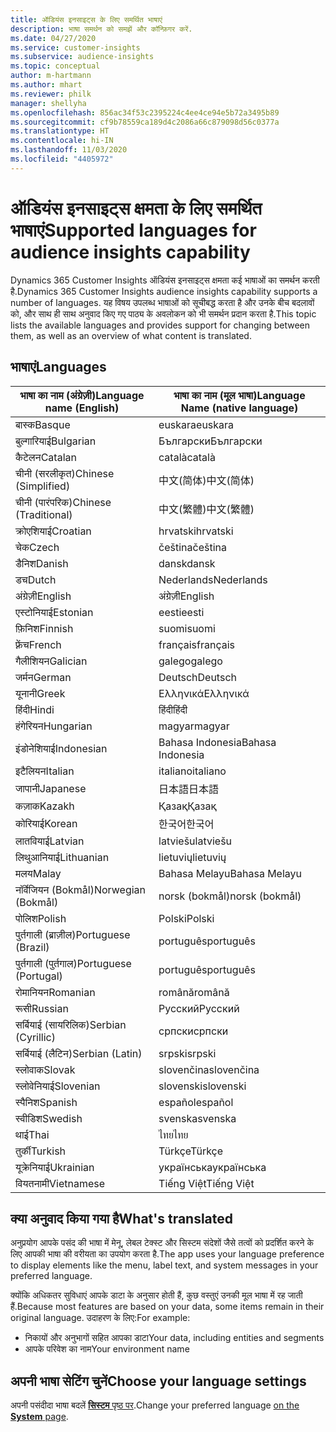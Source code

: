```yaml
---
title: ऑडियंस इनसाइट्स के लिए समर्थित भाषाएं
description: भाषा समर्थन को समझें और कॉन्फ़िगर करें.
ms.date: 04/27/2020
ms.service: customer-insights
ms.subservice: audience-insights
ms.topic: conceptual
author: m-hartmann
ms.author: mhart
ms.reviewer: philk
manager: shellyha
ms.openlocfilehash: 856ac34f53c2395224c4ee4ce94e5b72a3495b89
ms.sourcegitcommit: cf9b78559ca189d4c2086a66c879098d56c0377a
ms.translationtype: HT
ms.contentlocale: hi-IN
ms.lasthandoff: 11/03/2020
ms.locfileid: "4405972"
---
```

# <a name="supported-languages-for-audience-insights-capability"></a><span data-ttu-id="abc4b-103">ऑडियंस इनसाइट्स क्षमता के लिए समर्थित भाषाएं</span><span class="sxs-lookup"><span data-stu-id="abc4b-103">Supported languages for audience insights capability</span></span>

<span data-ttu-id="abc4b-104">Dynamics 365 Customer Insights ऑडियंस इनसाइट्स क्षमता कई भाषाओं का समर्थन करती है.</span><span class="sxs-lookup"><span data-stu-id="abc4b-104">Dynamics 365 Customer Insights audience insights capability supports a number of languages.</span></span> <span data-ttu-id="abc4b-105">यह विषय उपलब्ध भाषाओं को सूचीबद्ध करता है और उनके बीच बदलावों को, और साथ ही साथ अनुवाद किए गए पाठ्य के अवलोकन को भी समर्थन प्रदान करता है.</span><span class="sxs-lookup"><span data-stu-id="abc4b-105">This topic lists the available languages and provides support for changing between them, as well as an overview of what content is translated.</span></span>

## <a name="languages"></a><span data-ttu-id="abc4b-106">भाषाएं</span><span class="sxs-lookup"><span data-stu-id="abc4b-106">Languages</span></span>

| <span data-ttu-id="abc4b-107">भाषा का नाम (अंग्रेज़ी)</span><span class="sxs-lookup"><span data-stu-id="abc4b-107">Language name (English)</span></span>|  <span data-ttu-id="abc4b-108">भाषा का नाम (मूल भाषा)</span><span class="sxs-lookup"><span data-stu-id="abc4b-108">Language Name (native language)</span></span> |
| ------------- | ------------- |
| <span data-ttu-id="abc4b-109">बास्क</span><span class="sxs-lookup"><span data-stu-id="abc4b-109">Basque</span></span> | <span data-ttu-id="abc4b-110">euskara</span><span class="sxs-lookup"><span data-stu-id="abc4b-110">euskara</span></span> |
| <span data-ttu-id="abc4b-111">बुल्गारियाई</span><span class="sxs-lookup"><span data-stu-id="abc4b-111">Bulgarian</span></span> | <span data-ttu-id="abc4b-112">Български</span><span class="sxs-lookup"><span data-stu-id="abc4b-112">Български</span></span> |
| <span data-ttu-id="abc4b-113">कैटेलन</span><span class="sxs-lookup"><span data-stu-id="abc4b-113">Catalan</span></span> | <span data-ttu-id="abc4b-114">català</span><span class="sxs-lookup"><span data-stu-id="abc4b-114">català</span></span> |
| <span data-ttu-id="abc4b-115">चीनी (सरलीकृत)</span><span class="sxs-lookup"><span data-stu-id="abc4b-115">Chinese (Simplified)</span></span> | <span data-ttu-id="abc4b-116">中文(简体)</span><span class="sxs-lookup"><span data-stu-id="abc4b-116">中文(简体)</span></span> |
| <span data-ttu-id="abc4b-117">चीनी (पारंपरिक)</span><span class="sxs-lookup"><span data-stu-id="abc4b-117">Chinese (Traditional)</span></span> | <span data-ttu-id="abc4b-118">中文(繁體)</span><span class="sxs-lookup"><span data-stu-id="abc4b-118">中文(繁體)</span></span> |
| <span data-ttu-id="abc4b-119">क्रोएशियाई</span><span class="sxs-lookup"><span data-stu-id="abc4b-119">Croatian</span></span> | <span data-ttu-id="abc4b-120">hrvatski</span><span class="sxs-lookup"><span data-stu-id="abc4b-120">hrvatski</span></span> |
| <span data-ttu-id="abc4b-121">चेक</span><span class="sxs-lookup"><span data-stu-id="abc4b-121">Czech</span></span> | <span data-ttu-id="abc4b-122">čeština</span><span class="sxs-lookup"><span data-stu-id="abc4b-122">čeština</span></span> |
| <span data-ttu-id="abc4b-123">डैनिश</span><span class="sxs-lookup"><span data-stu-id="abc4b-123">Danish</span></span> | <span data-ttu-id="abc4b-124">dansk</span><span class="sxs-lookup"><span data-stu-id="abc4b-124">dansk</span></span> |
| <span data-ttu-id="abc4b-125">डच</span><span class="sxs-lookup"><span data-stu-id="abc4b-125">Dutch</span></span> | <span data-ttu-id="abc4b-126">Nederlands</span><span class="sxs-lookup"><span data-stu-id="abc4b-126">Nederlands</span></span> |
| <span data-ttu-id="abc4b-127">अंग्रेज़ी</span><span class="sxs-lookup"><span data-stu-id="abc4b-127">English</span></span> | <span data-ttu-id="abc4b-128">अंग्रेज़ी</span><span class="sxs-lookup"><span data-stu-id="abc4b-128">English</span></span> |
| <span data-ttu-id="abc4b-129">एस्टोनियाई</span><span class="sxs-lookup"><span data-stu-id="abc4b-129">Estonian</span></span> | <span data-ttu-id="abc4b-130">eesti</span><span class="sxs-lookup"><span data-stu-id="abc4b-130">eesti</span></span> |
| <span data-ttu-id="abc4b-131">फ़िनिश</span><span class="sxs-lookup"><span data-stu-id="abc4b-131">Finnish</span></span> | <span data-ttu-id="abc4b-132">suomi</span><span class="sxs-lookup"><span data-stu-id="abc4b-132">suomi</span></span> |
| <span data-ttu-id="abc4b-133">फ़्रेंच</span><span class="sxs-lookup"><span data-stu-id="abc4b-133">French</span></span> | <span data-ttu-id="abc4b-134">français</span><span class="sxs-lookup"><span data-stu-id="abc4b-134">français</span></span> |
| <span data-ttu-id="abc4b-135">गैलीशियन</span><span class="sxs-lookup"><span data-stu-id="abc4b-135">Galician</span></span> | <span data-ttu-id="abc4b-136">galego</span><span class="sxs-lookup"><span data-stu-id="abc4b-136">galego</span></span> |
| <span data-ttu-id="abc4b-137">जर्मन</span><span class="sxs-lookup"><span data-stu-id="abc4b-137">German</span></span> | <span data-ttu-id="abc4b-138">Deutsch</span><span class="sxs-lookup"><span data-stu-id="abc4b-138">Deutsch</span></span> |
| <span data-ttu-id="abc4b-139">यूनानी</span><span class="sxs-lookup"><span data-stu-id="abc4b-139">Greek</span></span> | <span data-ttu-id="abc4b-140">Ελληνικά</span><span class="sxs-lookup"><span data-stu-id="abc4b-140">Ελληνικά</span></span> |
| <span data-ttu-id="abc4b-141">हिंदी</span><span class="sxs-lookup"><span data-stu-id="abc4b-141">Hindi</span></span> | <span data-ttu-id="abc4b-142">हिंदी</span><span class="sxs-lookup"><span data-stu-id="abc4b-142">हिंदी</span></span> |
| <span data-ttu-id="abc4b-143">हंगेरियन</span><span class="sxs-lookup"><span data-stu-id="abc4b-143">Hungarian</span></span> | <span data-ttu-id="abc4b-144">magyar</span><span class="sxs-lookup"><span data-stu-id="abc4b-144">magyar</span></span> |
| <span data-ttu-id="abc4b-145">इंडोनेशियाई</span><span class="sxs-lookup"><span data-stu-id="abc4b-145">Indonesian</span></span> | <span data-ttu-id="abc4b-146">Bahasa Indonesia</span><span class="sxs-lookup"><span data-stu-id="abc4b-146">Bahasa Indonesia</span></span> |
| <span data-ttu-id="abc4b-147">इटैलियन</span><span class="sxs-lookup"><span data-stu-id="abc4b-147">Italian</span></span> | <span data-ttu-id="abc4b-148">italiano</span><span class="sxs-lookup"><span data-stu-id="abc4b-148">italiano</span></span> |
| <span data-ttu-id="abc4b-149">जापानी</span><span class="sxs-lookup"><span data-stu-id="abc4b-149">Japanese</span></span> | <span data-ttu-id="abc4b-150">日本語</span><span class="sxs-lookup"><span data-stu-id="abc4b-150">日本語</span></span> |
| <span data-ttu-id="abc4b-151">कज़ाक</span><span class="sxs-lookup"><span data-stu-id="abc4b-151">Kazakh</span></span> | <span data-ttu-id="abc4b-152">Қазақ</span><span class="sxs-lookup"><span data-stu-id="abc4b-152">Қазақ</span></span> |
| <span data-ttu-id="abc4b-153">कोरियाई</span><span class="sxs-lookup"><span data-stu-id="abc4b-153">Korean</span></span> | <span data-ttu-id="abc4b-154">한국어</span><span class="sxs-lookup"><span data-stu-id="abc4b-154">한국어</span></span> |
| <span data-ttu-id="abc4b-155">लातवियाई</span><span class="sxs-lookup"><span data-stu-id="abc4b-155">Latvian</span></span> | <span data-ttu-id="abc4b-156">latviešu</span><span class="sxs-lookup"><span data-stu-id="abc4b-156">latviešu</span></span> |
| <span data-ttu-id="abc4b-157">लिथुआनियाई</span><span class="sxs-lookup"><span data-stu-id="abc4b-157">Lithuanian</span></span> | <span data-ttu-id="abc4b-158">lietuvių</span><span class="sxs-lookup"><span data-stu-id="abc4b-158">lietuvių</span></span> |
| <span data-ttu-id="abc4b-159">मलय</span><span class="sxs-lookup"><span data-stu-id="abc4b-159">Malay</span></span> | <span data-ttu-id="abc4b-160">Bahasa Melayu</span><span class="sxs-lookup"><span data-stu-id="abc4b-160">Bahasa Melayu</span></span> |
| <span data-ttu-id="abc4b-161">नॉर्वेजियन (Bokmål)</span><span class="sxs-lookup"><span data-stu-id="abc4b-161">Norwegian (Bokmål)</span></span> | <span data-ttu-id="abc4b-162">norsk (bokmål)</span><span class="sxs-lookup"><span data-stu-id="abc4b-162">norsk (bokmål)</span></span> |
| <span data-ttu-id="abc4b-163">पोलिश</span><span class="sxs-lookup"><span data-stu-id="abc4b-163">Polish</span></span> | <span data-ttu-id="abc4b-164">Polski</span><span class="sxs-lookup"><span data-stu-id="abc4b-164">Polski</span></span> |
| <span data-ttu-id="abc4b-165">पुर्तगाली (ब्राज़ील)</span><span class="sxs-lookup"><span data-stu-id="abc4b-165">Portuguese (Brazil)</span></span> | <span data-ttu-id="abc4b-166">português</span><span class="sxs-lookup"><span data-stu-id="abc4b-166">português</span></span> |
| <span data-ttu-id="abc4b-167">पुर्तगाली (पुर्तगाल)</span><span class="sxs-lookup"><span data-stu-id="abc4b-167">Portuguese (Portugal)</span></span> | <span data-ttu-id="abc4b-168">português</span><span class="sxs-lookup"><span data-stu-id="abc4b-168">português</span></span> |
| <span data-ttu-id="abc4b-169">रोमानियन</span><span class="sxs-lookup"><span data-stu-id="abc4b-169">Romanian</span></span> | <span data-ttu-id="abc4b-170">română</span><span class="sxs-lookup"><span data-stu-id="abc4b-170">română</span></span> |
| <span data-ttu-id="abc4b-171">रूसी</span><span class="sxs-lookup"><span data-stu-id="abc4b-171">Russian</span></span> | <span data-ttu-id="abc4b-172">Русский</span><span class="sxs-lookup"><span data-stu-id="abc4b-172">Русский</span></span> |
| <span data-ttu-id="abc4b-173">सर्बियाई (सायरिलिक)</span><span class="sxs-lookup"><span data-stu-id="abc4b-173">Serbian (Cyrillic)</span></span> | <span data-ttu-id="abc4b-174">српски</span><span class="sxs-lookup"><span data-stu-id="abc4b-174">српски</span></span> |
| <span data-ttu-id="abc4b-175">सर्बियाई (लैटिन)</span><span class="sxs-lookup"><span data-stu-id="abc4b-175">Serbian (Latin)</span></span> | <span data-ttu-id="abc4b-176">srpski</span><span class="sxs-lookup"><span data-stu-id="abc4b-176">srpski</span></span> |
| <span data-ttu-id="abc4b-177">स्लोवाक</span><span class="sxs-lookup"><span data-stu-id="abc4b-177">Slovak</span></span> | <span data-ttu-id="abc4b-178">slovenčina</span><span class="sxs-lookup"><span data-stu-id="abc4b-178">slovenčina</span></span> |
| <span data-ttu-id="abc4b-179">स्लोवेनियाई</span><span class="sxs-lookup"><span data-stu-id="abc4b-179">Slovenian</span></span> | <span data-ttu-id="abc4b-180">slovenski</span><span class="sxs-lookup"><span data-stu-id="abc4b-180">slovenski</span></span> |
| <span data-ttu-id="abc4b-181">स्पैनिश</span><span class="sxs-lookup"><span data-stu-id="abc4b-181">Spanish</span></span> | <span data-ttu-id="abc4b-182">español</span><span class="sxs-lookup"><span data-stu-id="abc4b-182">español</span></span> |
| <span data-ttu-id="abc4b-183">स्वीडिश</span><span class="sxs-lookup"><span data-stu-id="abc4b-183">Swedish</span></span> | <span data-ttu-id="abc4b-184">svenska</span><span class="sxs-lookup"><span data-stu-id="abc4b-184">svenska</span></span> |
| <span data-ttu-id="abc4b-185">थाई</span><span class="sxs-lookup"><span data-stu-id="abc4b-185">Thai</span></span> | <span data-ttu-id="abc4b-186">ไทย</span><span class="sxs-lookup"><span data-stu-id="abc4b-186">ไทย</span></span> |
| <span data-ttu-id="abc4b-187">तुर्की</span><span class="sxs-lookup"><span data-stu-id="abc4b-187">Turkish</span></span> | <span data-ttu-id="abc4b-188">Türkçe</span><span class="sxs-lookup"><span data-stu-id="abc4b-188">Türkçe</span></span> |
| <span data-ttu-id="abc4b-189">यूक्रेनियाई</span><span class="sxs-lookup"><span data-stu-id="abc4b-189">Ukrainian</span></span> | <span data-ttu-id="abc4b-190">українська</span><span class="sxs-lookup"><span data-stu-id="abc4b-190">українська</span></span> |
| <span data-ttu-id="abc4b-191">वियतनामी</span><span class="sxs-lookup"><span data-stu-id="abc4b-191">Vietnamese</span></span> | <span data-ttu-id="abc4b-192">Tiếng Việt</span><span class="sxs-lookup"><span data-stu-id="abc4b-192">Tiếng Việt</span></span> |

## <a name="whats-translated"></a><span data-ttu-id="abc4b-193">क्या अनुवाद किया गया है</span><span class="sxs-lookup"><span data-stu-id="abc4b-193">What's translated</span></span>

<span data-ttu-id="abc4b-194">अनुप्रयोग आपके पसंद की भाषा में मेनू, लेबल टेक्स्ट और सिस्टम संदेशों जैसे तत्वों को प्रदर्शित करने के लिए आपकी भाषा की वरीयता का उपयोग करता है.</span><span class="sxs-lookup"><span data-stu-id="abc4b-194">The app uses your language preference to display elements like the menu, label text, and system messages in your preferred language.</span></span>

<span data-ttu-id="abc4b-195">क्योंकि अधिकतर सुविधाएं आपके डाटा के अनुसार होती हैं, कुछ वस्तुएं उनकी मूल भाषा में रह जाती हैं.</span><span class="sxs-lookup"><span data-stu-id="abc4b-195">Because most features are based on your data, some items remain in their original language.</span></span> <span data-ttu-id="abc4b-196">उदाहरण के लिए:</span><span class="sxs-lookup"><span data-stu-id="abc4b-196">For example:</span></span>

- <span data-ttu-id="abc4b-197">निकायों और अनुभागों सहित आपका डाटा</span><span class="sxs-lookup"><span data-stu-id="abc4b-197">Your data, including entities and segments</span></span>
- <span data-ttu-id="abc4b-198">आपके परिवेश का नाम</span><span class="sxs-lookup"><span data-stu-id="abc4b-198">Your environment name</span></span>

## <a name="choose-your-language-settings"></a><span data-ttu-id="abc4b-199">अपनी भाषा सेटिंग चुनें</span><span class="sxs-lookup"><span data-stu-id="abc4b-199">Choose your language settings</span></span>  

<span data-ttu-id="abc4b-200">अपनी पसंदीदा भाषा बदलें [**सिस्टम** पृष्ठ पर](system.md).</span><span class="sxs-lookup"><span data-stu-id="abc4b-200">Change your preferred language [on the **System** page](system.md).</span></span>
